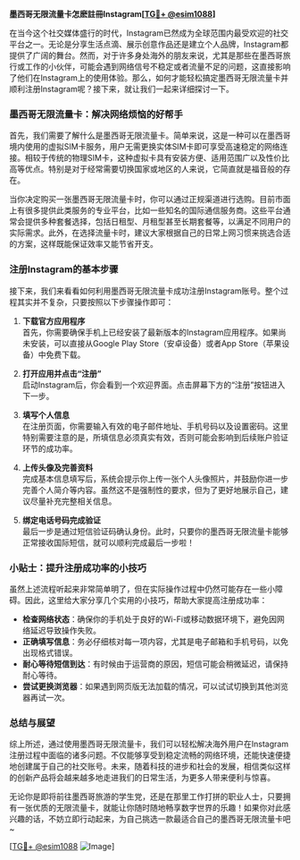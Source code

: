**墨西哥无限流量卡怎麽註冊Instagram[[TG💪+ @esim1088](https://t.me/s/esim1088)]**

在当今这个社交媒体盛行的时代，Instagram已然成为全球范围内最受欢迎的社交平台之一。无论是分享生活点滴、展示创意作品还是建立个人品牌，Instagram都提供了广阔的舞台。然而，对于许多身处海外的朋友来说，尤其是那些在墨西哥旅行或工作的小伙伴，可能会遇到网络信号不稳定或者流量不足的问题，这直接影响了他们在Instagram上的使用体验。那么，如何才能轻松搞定墨西哥无限流量卡并顺利注册Instagram呢？接下来，就让我们一起来详细探讨一下。

### 墨西哥无限流量卡：解决网络烦恼的好帮手

首先，我们需要了解什么是墨西哥无限流量卡。简单来说，这是一种可以在墨西哥境内使用的虚拟SIM卡服务，用户无需更换实体SIM卡即可享受高速稳定的网络连接。相较于传统的物理SIM卡，这种虚拟卡具有安装方便、适用范围广以及性价比高等优点。特别是对于经常需要切换国家或地区的人来说，它简直就是福音般的存在。

当你决定购买一张墨西哥无限流量卡时，你可以通过正规渠道进行选购。目前市面上有很多提供此类服务的专业平台，比如一些知名的国际通信服务商。这些平台通常会提供多种套餐选择，包括日租型、月租型甚至长期套餐等，以满足不同用户的实际需求。此外，在选择流量卡时，建议大家根据自己的日常上网习惯来挑选合适的方案，这样既能保证效率又能节省开支。

### 注册Instagram的基本步骤

接下来，我们来看看如何利用墨西哥无限流量卡成功注册Instagram账号。整个过程其实并不复杂，只要按照以下步骤操作即可：

1. **下载官方应用程序**  
   首先，你需要确保手机上已经安装了最新版本的Instagram应用程序。如果尚未安装，可以直接从Google Play Store（安卓设备）或者App Store（苹果设备）中免费下载。

2. **打开应用并点击“注册”**  
   启动Instagram后，你会看到一个欢迎界面。点击屏幕下方的“注册”按钮进入下一步。

3. **填写个人信息**  
   在注册页面，你需要输入有效的电子邮件地址、手机号码以及设置密码。这里特别需要注意的是，所填信息必须真实有效，否则可能会影响到后续账户验证环节的成功率。

4. **上传头像及完善资料**  
   完成基本信息填写后，系统会提示你上传一张个人头像照片，并鼓励你进一步完善个人简介等内容。虽然这不是强制性的要求，但为了更好地展示自己，建议尽量补充完整相关信息。

5. **绑定电话号码完成验证**  
   最后一步是通过短信验证码确认身份。此时，只要你的墨西哥无限流量卡能够正常接收国际短信，就可以顺利完成最后一步啦！

### 小贴士：提升注册成功率的小技巧

虽然上述流程听起来非常简单明了，但在实际操作过程中仍然可能存在一些小障碍。因此，这里给大家分享几个实用的小技巧，帮助大家提高注册成功率：

- **检查网络状态**：确保你的手机处于良好的Wi-Fi或移动数据环境下，避免因网络延迟导致操作失败。
- **正确填写信息**：务必仔细核对每一项内容，尤其是电子邮箱和手机号码，以免出现格式错误。
- **耐心等待短信到达**：有时候由于运营商的原因，短信可能会稍微延迟，请保持耐心等待。
- **尝试更换浏览器**：如果遇到网页版无法加载的情况，可以试试切换到其他浏览器再试一次。

### 总结与展望

综上所述，通过使用墨西哥无限流量卡，我们可以轻松解决海外用户在Instagram注册过程中面临的诸多问题。不仅能够享受到稳定流畅的网络环境，还能快速便捷地创建属于自己的社交账号。未来，随着科技的进步和社会的发展，相信类似这样的创新产品将会越来越多地走进我们的日常生活，为更多人带来便利与惊喜。

无论你是即将前往墨西哥旅游的学生党，还是在那里工作打拼的职业人士，只要拥有一张优质的无限流量卡，就能让你随时随地畅享数字世界的乐趣！如果你对此感兴趣的话，不妨立即行动起来，为自己挑选一款最适合自己的墨西哥无限流量卡吧~  

[[TG💪+ @esim1088](https://t.me/s/esim1088) ![Image](https://i.postimg.cc/4NQfJmqS/Snipaste-2025-05-13-00-14-12.png)]
